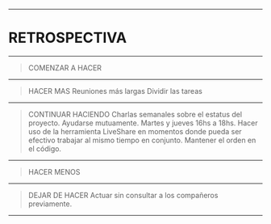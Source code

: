 ------------

# RETROSPECTIVA

------------

> COMENZAR A HACER
    
    

------------

> HACER MAS
    Reuniones más largas
    Dividir las tareas 


------------

> CONTINUAR HACIENDO
    Charlas semanales sobre el estatus del proyecto.
    Ayudarse mutuamente.
    Martes y jueves 16hs a 18hs.
    Hacer uso de la herramienta LiveShare en momentos donde pueda ser efectivo trabajar al mismo tiempo en conjunto.
    Mantener el orden en el código.
------------

> HACER MENOS
    

------------

> DEJAR DE HACER
    Actuar sin consultar a los compañeros previamente.

------------
